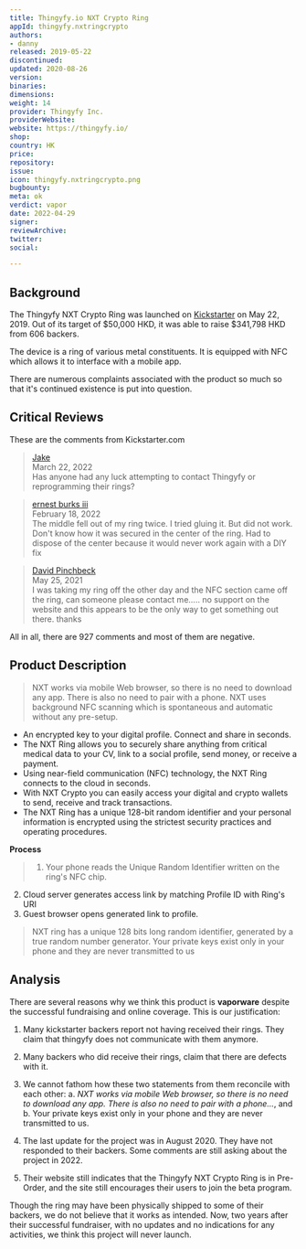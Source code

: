 ```yaml
---
title: Thingyfy.io NXT Crypto Ring
appId: thingyfy.nxtringcrypto
authors:
- danny
released: 2019-05-22
discontinued: 
updated: 2020-08-26
version: 
binaries: 
dimensions:
weight: 14
provider: Thingyfy Inc.
providerWebsite:
website: https://thingyfy.io/
shop: 
country: HK
price: 
repository: 
issue: 
icon: thingyfy.nxtringcrypto.png
bugbounty: 
meta: ok
verdict: vapor
date: 2022-04-29
signer: 
reviewArchive: 
twitter: 
social: 

---
```


## Background

The Thingyfy NXT Crypto Ring was launched on [Kickstarter](https://www.kickstarter.com/projects/thingyfyio/nxt-ring-your-digital-self-at-hand/description) on May 22, 2019. Out of its target of $50,000 HKD, it was able to raise $341,798 HKD from 606 backers. 

The device is a ring of various metal constituents. It is equipped with NFC which allows it to interface with a mobile app. 

There are numerous complaints associated with the product so much so that it's continued existence is put into question. 

## Critical Reviews

These are the comments from Kickstarter.com

> [Jake](https://www.kickstarter.com/projects/thingyfyio/nxt-ring-your-digital-self-at-hand/comments?comment=Q29tbWVudC0zNjEyMTEzMQ%3D%3D)<br>
   March 22, 2022 <br>
       Has anyone had any luck attempting to contact Thingyfy or reprogramming their rings?
       
> [ernest burks iii](https://www.kickstarter.com/projects/thingyfyio/nxt-ring-your-digital-self-at-hand/comments?comment=Q29tbWVudC0zNTcyNDYxMw%3D%3D)<br>
   February 18, 2022 <br>
       The middle fell out of my ring twice. I tried gluing it. But did not work. Don't know how it was secured in the center of the ring. Had to dispose of the center because it would never work again with a DIY fix       

> [David Pinchbeck](https://www.kickstarter.com/projects/thingyfyio/nxt-ring-your-digital-self-at-hand/comments?comment=Q29tbWVudC0zMjkwNjQzMQ%3D%3D)<br>
   May 25, 2021 <br>
       I was taking my ring off the other day and the NFC section came off the ring, can someone please contact me..... no support on the website and this appears to be the only way to get something out there. thanks
       
All in all, there are 927 comments and most of them are negative.

## Product Description 

> NXT works via mobile Web browser, so there is no need to download any app. There is also no need to pair with a phone. NXT uses background NFC scanning which is spontaneous and automatic without any pre-setup.
>
- An encrypted key to your digital profile. Connect and share in seconds.
- The NXT Ring allows you to securely share anything from critical medical data to your CV, link to a social profile, send money, or receive a payment.
- Using near-field communication (NFC) technology, the NXT Ring connects to the cloud in seconds.
- With NXT Crypto you can easily access your digital and crypto wallets to send, receive and track transactions.
- The NXT Ring has a unique 128-bit random identifier and your personal information is encrypted using the strictest security practices and operating procedures.

**Process** 

> 1. Your phone reads the Unique Random Identifier written on the ring's NFC chip.
2. Cloud server generates access link by matching Profile ID with Ring's URI
3. Guest browser opens generated link to profile.

> NXT ring has a unique 128 bits long random identifier, generated by a true random number generator. 
> Your private keys exist only in your phone and they are never transmitted to us

## Analysis 

There are several reasons why we think this product is **vaporware** despite the successful fundraising and online coverage. This is our justification: 

1. Many kickstarter backers report not having received their rings. They claim that thingyfy does not communicate with them anymore. 

2. Many backers who did receive their rings, claim that there are defects with it. 

3. We cannot fathom how these two statements from them reconcile with each other: a. *NXT works via mobile Web browser, so there is no need to download any app. There is also no need to pair with a phone...*, and b. Your private keys exist only in your phone and they are never transmitted to us. 

4. The last update for the project was in August 2020. They have not responded to their backers. Some comments are still asking about the project in 2022.

5. Their website still indicates that the Thingyfy NXT Crypto Ring is in Pre-Order, and the site still encourages their users to join the beta program. 

Though the ring may have been physically shipped to some of their backers, we do not believe that it works as intended. Now, two years after their successful fundraiser, with no updates and no indications for any activities, we think this project will never launch.  